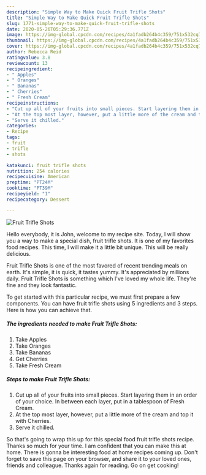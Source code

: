 ```yaml
---
description: "Simple Way to Make Quick Fruit Trifle Shots"
title: "Simple Way to Make Quick Fruit Trifle Shots"
slug: 1771-simple-way-to-make-quick-fruit-trifle-shots
date: 2020-05-26T05:29:36.771Z
image: https://img-global.cpcdn.com/recipes/4a1fadb264b4c359/751x532cq70/fruit-trifle-shots-recipe-main-photo.jpg
thumbnail: https://img-global.cpcdn.com/recipes/4a1fadb264b4c359/751x532cq70/fruit-trifle-shots-recipe-main-photo.jpg
cover: https://img-global.cpcdn.com/recipes/4a1fadb264b4c359/751x532cq70/fruit-trifle-shots-recipe-main-photo.jpg
author: Rebecca Reid
ratingvalue: 3.8
reviewcount: 13
recipeingredient:
- " Apples"
- " Oranges"
- " Bananas"
- " Cherries"
- " Fresh Cream"
recipeinstructions:
- "Cut up all of your fruits into small pieces. Start layering them in an order of your choice. In between each layer, put in a tablespoon of Fresh Cream."
- "At the top most layer, however, put a little more of the cream and top it with Cherries."
- "Serve it chilled."
categories:
- Recipe
tags:
- fruit
- trifle
- shots

katakunci: fruit trifle shots 
nutrition: 254 calories
recipecuisine: American
preptime: "PT24M"
cooktime: "PT39M"
recipeyield: "1"
recipecategory: Dessert

---
```



![Fruit Trifle Shots](https://img-global.cpcdn.com/recipes/4a1fadb264b4c359/751x532cq70/fruit-trifle-shots-recipe-main-photo.jpg)

Hello everybody, it is John, welcome to my recipe site. Today, I will show you a way to make a special dish, fruit trifle shots. It is one of my favorites food recipes. This time, I will make it a little bit unique. This will be really delicious.

Fruit Trifle Shots is one of the most favored of recent trending meals on earth. It's simple, it is quick, it tastes yummy. It's appreciated by millions daily. Fruit Trifle Shots is something which I've loved my whole life. They're fine and they look fantastic.




To get started with this particular recipe, we must first prepare a few components. You can have fruit trifle shots using 5 ingredients and 3 steps. Here is how you can achieve that.

<!--inarticleads1-->

##### The ingredients needed to make Fruit Trifle Shots:

1. Take  Apples
1. Take  Oranges
1. Take  Bananas
1. Get  Cherries
1. Take  Fresh Cream




<!--inarticleads2-->

##### Steps to make Fruit Trifle Shots:

1. Cut up all of your fruits into small pieces. Start layering them in an order of your choice. In between each layer, put in a tablespoon of Fresh Cream.
1. At the top most layer, however, put a little more of the cream and top it with Cherries.
1. Serve it chilled.




So that's going to wrap this up for this special food fruit trifle shots recipe. Thanks so much for your time. I am confident that you can make this at home. There is gonna be interesting food at home recipes coming up. Don't forget to save this page on your browser, and share it to your loved ones, friends and colleague. Thanks again for reading. Go on get cooking!
